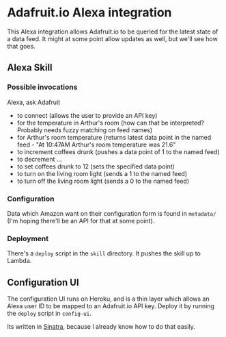 # Adafruit.io Alexa integration

This Alexa integration allows Adafruit.io to be queried for the
latest state of a data feed. It might at some point allow updates
as well, but we'll see how that goes.

## Alexa Skill

### Possible invocations

Alexa, ask Adafruit

* to connect (allows the user to provide an API key)
* for the temperature in Arthur's room (how can that be interpreted? Probably needs fuzzy matching on feed names)
* for Arthur's room temperature (returns latest data point in the named feed - "At 10:47AM Arthur's room temperature was 21.6"
* to increment coffees drunk (pushes a data point of 1 to the named feed)
* to decrement ...
* to set coffees drunk to 12 (sets the specified data point)
* to turn on the living room light (sends a 1 to the named feed)
* to turn off the living room light (sends a 0 to the named feed)

### Configuration

Data which Amazon want on their configuration form is found in `metadata/` (I'm hoping there'll be
an API for that at some point).

### Deployment

There's a `deploy` script in the `skill` directory. It pushes
the skill up to Lambda.

## Configuration UI

The configuration UI runs on Heroku, and is a thin layer which allows an Alexa
user ID to be mapped to an Adafruit.io API key. Deploy it by running the `deploy`
script in `config-ui`.

Its written in [Sinatra](http://www.sinatrarb.com/), because I already know how
to do that easily.
